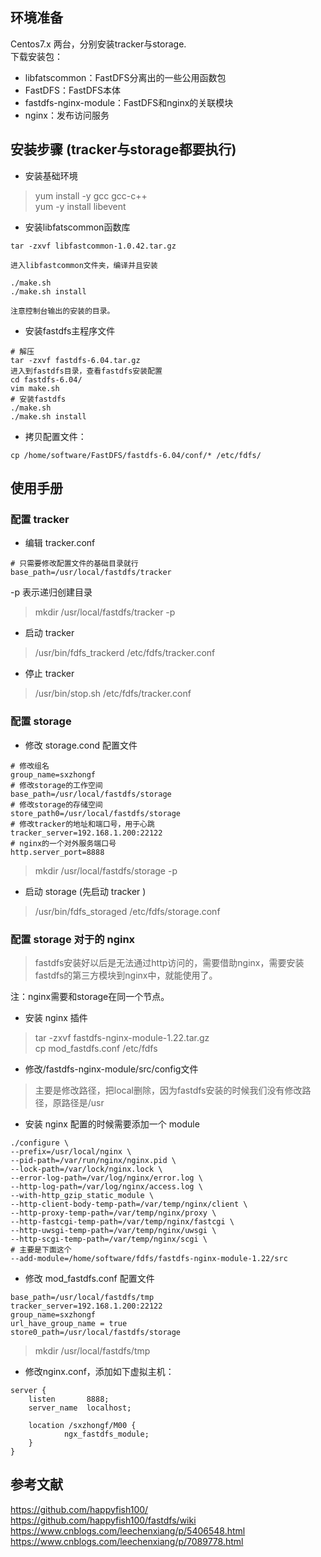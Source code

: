 ## 环境准备
Centos7.x 两台，分别安装tracker与storage.  
下载安装包：
- libfatscommon：FastDFS分离出的一些公用函数包
- FastDFS：FastDFS本体
- fastdfs-nginx-module：FastDFS和nginx的关联模块
- nginx：发布访问服务
## 安装步骤 (tracker与storage都要执行)
- 安装基础环境
> yum install -y gcc gcc-c++  
  yum -y install libevent
- 安装libfatscommon函数库
```shell
tar -zxvf libfastcommon-1.0.42.tar.gz

进入libfastcommon文件夹，编译并且安装

./make.sh
./make.sh install
```
`注意控制台输出的安装的目录。`

- 安装fastdfs主程序文件
```shell
# 解压
tar -zxvf fastdfs-6.04.tar.gz
进入到fastdfs目录，查看fastdfs安装配置
cd fastdfs-6.04/
vim make.sh
# 安装fastdfs
./make.sh
./make.sh install  
```

- 拷贝配置文件：
```jshelllanguage
cp /home/software/FastDFS/fastdfs-6.04/conf/* /etc/fdfs/
```

## 使用手册
### 配置 tracker
- 编辑 tracker.conf
```properties
# 只需要修改配置文件的基础目录就行
base_path=/usr/local/fastdfs/tracker
```
-p 表示递归创建目录
> mkdir /usr/local/fastdfs/tracker -p
- 启动 tracker
> /usr/bin/fdfs_trackerd /etc/fdfs/tracker.conf
- 停止 tracker
> /usr/bin/stop.sh /etc/fdfs/tracker.conf

### 配置 storage
- 修改 storage.cond 配置文件
```properties
# 修改组名
group_name=sxzhongf
# 修改storage的工作空间
base_path=/usr/local/fastdfs/storage
# 修改storage的存储空间
store_path0=/usr/local/fastdfs/storage
# 修改tracker的地址和端口号，用于心跳
tracker_server=192.168.1.200:22122
# nginx的一个对外服务端口号
http.server_port=8888
```
> mkdir /usr/local/fastdfs/storage -p

- 启动 storage (先启动 tracker )
> /usr/bin/fdfs_storaged /etc/fdfs/storage.conf

### 配置 storage 对于的 nginx
> fastdfs安装好以后是无法通过http访问的，需要借助nginx，需要安装fastdfs的第三方模块到nginx中，就能使用了。

注：nginx需要和storage在同一个节点。

- 安装 nginx 插件
> tar -zxvf fastdfs-nginx-module-1.22.tar.gz  
cp mod_fastdfs.conf /etc/fdfs

- 修改/fastdfs-nginx-module/src/config文件
> 主要是修改路径，把local删除，因为fastdfs安装的时候我们没有修改路径，原路径是/usr

- 安装 nginx 配置的时候需要添加一个 module
```jshelllanguage
./configure \
--prefix=/usr/local/nginx \
--pid-path=/var/run/nginx/nginx.pid \
--lock-path=/var/lock/nginx.lock \
--error-log-path=/var/log/nginx/error.log \
--http-log-path=/var/log/nginx/access.log \
--with-http_gzip_static_module \
--http-client-body-temp-path=/var/temp/nginx/client \
--http-proxy-temp-path=/var/temp/nginx/proxy \
--http-fastcgi-temp-path=/var/temp/nginx/fastcgi \
--http-uwsgi-temp-path=/var/temp/nginx/uwsgi \
--http-scgi-temp-path=/var/temp/nginx/scgi \
# 主要是下面这个
--add-module=/home/software/fdfs/fastdfs-nginx-module-1.22/src
```
- 修改 mod_fastdfs.conf 配置文件
```properties
base_path=/usr/local/fastdfs/tmp
tracker_server=192.168.1.200:22122
group_name=sxzhongf
url_have_group_name = true
store0_path=/usr/local/fastdfs/storage
```
> mkdir /usr/local/fastdfs/tmp
- 修改nginx.conf，添加如下虚拟主机：
```properties
server {
    listen       8888;
    server_name  localhost;

    location /sxzhongf/M00 {
            ngx_fastdfs_module;
    }
}
```
## 参考文献
https://github.com/happyfish100/
https://github.com/happyfish100/fastdfs/wiki
https://www.cnblogs.com/leechenxiang/p/5406548.html
https://www.cnblogs.com/leechenxiang/p/7089778.html